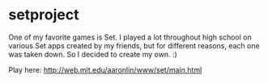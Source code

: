# setproject

One of my favorite games is Set. I played a lot throughout high school on various Set apps created by my friends, but for different reasons, each one was taken down. So I decided to create my own. :)

Play here: http://web.mit.edu/aaronlin/www/set/main.html